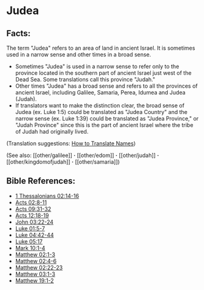 # Judea #

## Facts: ##

The term "Judea" refers to an area of land in ancient Israel. It is sometimes used in a narrow sense and other times in a broad sense.

 * Sometimes "Judea" is used in a narrow sense to refer only to the province located in the southern part of ancient Israel just west of the Dead Sea. Some translations call this province "Judah."
 * Other times "Judea" has a broad sense and refers to all the provinces of ancient Israel, including Galilee, Samaria, Perea, Idumea and Judea (Judah).
 * If translators want to make the distinction clear, the broad sense of Judea (ex. Luke 1:5) could be translated as "Judea Country" and the narrow sense (ex. Luke 1:39) could be translated as "Judea Province," or "Judah Province" since this is the part of ancient Israel where the tribe of Judah had originally lived.

(Translation suggestions: [How to Translate Names](en/ta-vol1/translate/man/translate-names))

(See also: [[other/galilee]] **·** [[other/edom]] **·** [[other/judah]] **·** [[other/kingdomofjudah]] **·** [[other/samaria]])

## Bible References: ##

* [1 Thessalonians 02:14-16](en/tn/1th/help/02/14)
* [Acts 02:8-11](en/tn/act/help/02/08)
* [Acts 09:31-32](en/tn/act/help/09/31)
* [Acts 12:18-19](en/tn/act/help/12/18)
* [John 03:22-24](en/tn/jhn/help/03/22)
* [Luke 01:5-7](en/tn/luk/help/01/05)
* [Luke 04:42-44](en/tn/luk/help/04/42)
* [Luke 05:17](en/tn/luk/help/05/17)
* [Mark 10:1-4](en/tn/mrk/help/10/01)
* [Matthew 02:1-3](en/tn/mat/help/02/01)
* [Matthew 02:4-6](en/tn/mat/help/02/04)
* [Matthew 02:22-23](en/tn/mat/help/02/22)
* [Matthew 03:1-3](en/tn/mat/help/03/01)
* [Matthew 19:1-2](en/tn/mat/help/19/01)